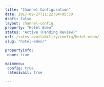 ```yaml
---
title: "Channel Configuration"
date: 2017-09-27T11:22:04+05:30
draft: false
layout: channel-config
property: "Hotel Eden"
status: "Active (Pending Review)"
url: /rates-availability/config/hotel-eden/
slug: "hotel-eden/"

propertyinfo:
 done: true

mainmenu:
 config: true
 ratesavail: true

---
```


